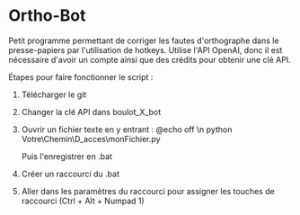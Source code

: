 # Ortho-Bot
Petit programme permettant de corriger les fautes d'orthographe dans le presse-papiers par l'utilisation de hotkeys. Utilise l'API OpenAI, donc il est nécessaire d'avoir un compte ainsi que des crédits pour obtenir une clé API.


Étapes pour faire fonctionner le script : 

1. Télécharger le git

2. Changer la clé API dans boulot_X_bot

3. Ouvrir un fichier texte en y entrant :
    @echo off \n
    python Votre\Chemin\D_acces\monFichier.py

    Puis l'enregistrer en .bat

4. Créer un raccourci du .bat

5. Aller dans les paramètres du raccourci pour assigner les touches de raccourci (Ctrl + Alt + Numpad 1)



